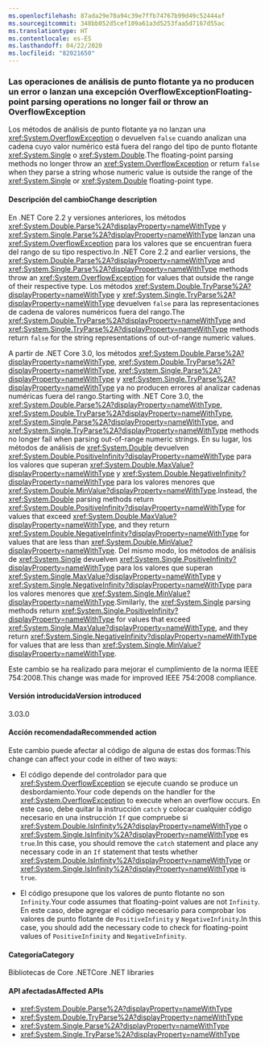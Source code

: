 ```yaml
---
ms.openlocfilehash: 87ada29e70a94c39e7ffb74767b99d49c52444af
ms.sourcegitcommit: 348bb052d5cef109a61a3d5253faa5d7167d55ac
ms.translationtype: HT
ms.contentlocale: es-ES
ms.lasthandoff: 04/22/2020
ms.locfileid: "82021650"
---
```

### <a name="floating-point-parsing-operations-no-longer-fail-or-throw-an-overflowexception"></a><span data-ttu-id="708b6-101">Las operaciones de análisis de punto flotante ya no producen un error o lanzan una excepción OverflowException</span><span class="sxs-lookup"><span data-stu-id="708b6-101">Floating-point parsing operations no longer fail or throw an OverflowException</span></span>

<span data-ttu-id="708b6-102">Los métodos de análisis de punto flotante ya no lanzan una <xref:System.OverflowException> o devuelven `false` cuando analizan una cadena cuyo valor numérico está fuera del rango del tipo de punto flotante <xref:System.Single> o <xref:System.Double>.</span><span class="sxs-lookup"><span data-stu-id="708b6-102">The floating-point parsing methods no longer throw an <xref:System.OverflowException> or return `false` when they parse a string whose numeric value is outside the range of the <xref:System.Single> or <xref:System.Double> floating-point type.</span></span>

#### <a name="change-description"></a><span data-ttu-id="708b6-103">Descripción del cambio</span><span class="sxs-lookup"><span data-stu-id="708b6-103">Change description</span></span>

<span data-ttu-id="708b6-104">En .NET Core 2.2 y versiones anteriores, los métodos <xref:System.Double.Parse%2A?displayProperty=nameWithType> y <xref:System.Single.Parse%2A?displayProperty=nameWithType> lanzan una <xref:System.OverflowException> para los valores que se encuentran fuera del rango de su tipo respectivo.</span><span class="sxs-lookup"><span data-stu-id="708b6-104">In .NET Core 2.2 and earlier versions, the <xref:System.Double.Parse%2A?displayProperty=nameWithType> and <xref:System.Single.Parse%2A?displayProperty=nameWithType> methods throw an <xref:System.OverflowException> for values that outside the range of their respective type.</span></span> <span data-ttu-id="708b6-105">Los métodos <xref:System.Double.TryParse%2A?displayProperty=nameWithType> y <xref:System.Single.TryParse%2A?displayProperty=nameWithType> devuelven `false` para las representaciones de cadena de valores numéricos fuera del rango.</span><span class="sxs-lookup"><span data-stu-id="708b6-105">The <xref:System.Double.TryParse%2A?displayProperty=nameWithType> and <xref:System.Single.TryParse%2A?displayProperty=nameWithType> methods return `false` for the string representations of out-of-range numeric values.</span></span>

<span data-ttu-id="708b6-106">A partir de .NET Core 3.0, los métodos <xref:System.Double.Parse%2A?displayProperty=nameWithType>, <xref:System.Double.TryParse%2A?displayProperty=nameWithType>, <xref:System.Single.Parse%2A?displayProperty=nameWithType> y <xref:System.Single.TryParse%2A?displayProperty=nameWithType> ya no producen errores al analizar cadenas numéricas fuera del rango.</span><span class="sxs-lookup"><span data-stu-id="708b6-106">Starting with .NET Core 3.0, the <xref:System.Double.Parse%2A?displayProperty=nameWithType>, <xref:System.Double.TryParse%2A?displayProperty=nameWithType>, <xref:System.Single.Parse%2A?displayProperty=nameWithType>, and <xref:System.Single.TryParse%2A?displayProperty=nameWithType> methods no longer fail when parsing out-of-range numeric strings.</span></span> <span data-ttu-id="708b6-107">En su lugar, los métodos de análisis de <xref:System.Double> devuelven <xref:System.Double.PositiveInfinity?displayProperty=nameWithType> para los valores que superan <xref:System.Double.MaxValue?displayProperty=nameWithType> y <xref:System.Double.NegativeInfinity?displayProperty=nameWithType> para los valores menores que <xref:System.Double.MinValue?displayProperty=nameWithType>.</span><span class="sxs-lookup"><span data-stu-id="708b6-107">Instead, the <xref:System.Double> parsing methods return <xref:System.Double.PositiveInfinity?displayProperty=nameWithType> for values that exceed <xref:System.Double.MaxValue?displayProperty=nameWithType>, and they return <xref:System.Double.NegativeInfinity?displayProperty=nameWithType> for values that are less than <xref:System.Double.MinValue?displayProperty=nameWithType>.</span></span> <span data-ttu-id="708b6-108">Del mismo modo, los métodos de análisis de <xref:System.Single> devuelven <xref:System.Single.PositiveInfinity?displayProperty=nameWithType> para los valores que superan <xref:System.Single.MaxValue?displayProperty=nameWithType> y <xref:System.Single.NegativeInfinity?displayProperty=nameWithType> para los valores menores que <xref:System.Single.MinValue?displayProperty=nameWithType>.</span><span class="sxs-lookup"><span data-stu-id="708b6-108">Similarly, the <xref:System.Single> parsing methods return <xref:System.Single.PositiveInfinity?displayProperty=nameWithType> for values that exceed <xref:System.Single.MaxValue?displayProperty=nameWithType>, and they return <xref:System.Single.NegativeInfinity?displayProperty=nameWithType> for values that are less than <xref:System.Single.MinValue?displayProperty=nameWithType>.</span></span>

<span data-ttu-id="708b6-109">Este cambio se ha realizado para mejorar el cumplimiento de la norma IEEE 754:2008.</span><span class="sxs-lookup"><span data-stu-id="708b6-109">This change was made for improved IEEE 754:2008 compliance.</span></span>

#### <a name="version-introduced"></a><span data-ttu-id="708b6-110">Versión introducida</span><span class="sxs-lookup"><span data-stu-id="708b6-110">Version introduced</span></span>

<span data-ttu-id="708b6-111">3.0</span><span class="sxs-lookup"><span data-stu-id="708b6-111">3.0</span></span>

#### <a name="recommended-action"></a><span data-ttu-id="708b6-112">Acción recomendada</span><span class="sxs-lookup"><span data-stu-id="708b6-112">Recommended action</span></span>

<span data-ttu-id="708b6-113">Este cambio puede afectar al código de alguna de estas dos formas:</span><span class="sxs-lookup"><span data-stu-id="708b6-113">This change can affect your code in either of two ways:</span></span>

- <span data-ttu-id="708b6-114">El código depende del controlador para que <xref:System.OverflowException> se ejecute cuando se produce un desbordamiento.</span><span class="sxs-lookup"><span data-stu-id="708b6-114">Your code depends on the handler for the <xref:System.OverflowException> to execute when an overflow occurs.</span></span> <span data-ttu-id="708b6-115">En este caso, debe quitar la instrucción `catch` y colocar cualquier código necesario en una instrucción `If` que compruebe si <xref:System.Double.IsInfinity%2A?displayProperty=nameWithType> o <xref:System.Single.IsInfinity%2A?displayProperty=nameWithType> es `true`.</span><span class="sxs-lookup"><span data-stu-id="708b6-115">In this case, you should remove the `catch` statement and place any necessary code in an `If` statement that tests whether <xref:System.Double.IsInfinity%2A?displayProperty=nameWithType> or <xref:System.Single.IsInfinity%2A?displayProperty=nameWithType> is `true`.</span></span>

- <span data-ttu-id="708b6-116">El código presupone que los valores de punto flotante no son `Infinity`.</span><span class="sxs-lookup"><span data-stu-id="708b6-116">Your code assumes that floating-point values are not `Infinity`.</span></span> <span data-ttu-id="708b6-117">En este caso, debe agregar el código necesario para comprobar los valores de punto flotante de `PositiveInfinity` y `NegativeInfinity`.</span><span class="sxs-lookup"><span data-stu-id="708b6-117">In this case, you should add the necessary code to check for floating-point values of `PositiveInfinity` and `NegativeInfinity`.</span></span>

#### <a name="category"></a><span data-ttu-id="708b6-118">Categoría</span><span class="sxs-lookup"><span data-stu-id="708b6-118">Category</span></span>

<span data-ttu-id="708b6-119">Bibliotecas de Core .NET</span><span class="sxs-lookup"><span data-stu-id="708b6-119">Core .NET libraries</span></span>

#### <a name="affected-apis"></a><span data-ttu-id="708b6-120">API afectadas</span><span class="sxs-lookup"><span data-stu-id="708b6-120">Affected APIs</span></span>

- <xref:System.Double.Parse%2A?displayProperty=nameWithType>
- <xref:System.Double.TryParse%2A?displayProperty=nameWithType>
- <xref:System.Single.Parse%2A?displayProperty=nameWithType>
- <xref:System.Single.TryParse%2A?displayProperty=nameWithType>

<!--

### Affected APIs

- `Overload:System.Double.Parse`
- `Overload:System.Double.TryParse`
- `Overload:System.Single.Parse`
- `Overload:System.Single.TryParse`

-->
